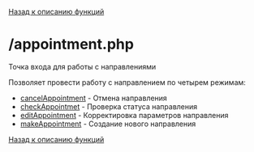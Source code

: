 [Назад к описанию функций](/docs/usage.md)

# /appointment.php

Точка входа для работы с направлениями

Позволяет провести работу с направлением по четырем режимам:

- [cancelAppointment](/docs/entryPoints/schedule/appointment/cancelAppointment.md) - Отмена направления
- [checkAppointmet](/docs/entryPoints/schedule/appointment/checkAppointmet.md) - Проверка статуса направления
- [editAppointment](/docs/entryPoints/schedule/appointment/editAppointment.md) - Корректировка параметров направления
- [makeAppointment](/docs/entryPoints/schedule/appointment/makeAppointment.md) - Создание нового направления

[Назад к описанию функций](/docs/usage.md)
